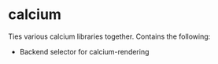 # calcium
Ties various calcium libraries together. Contains the following:

- Backend selector for calcium-rendering
